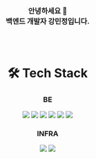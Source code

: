 <div align="center"><h3>안녕하세요 👋 <br>
백엔드 개발자 강민정입니다.</h3>

<br>
<br>
<div align="center"><h1>🛠️ Tech Stack</h1></div>
<div align="center">
  <h3>BE</h3>
  <img src="https://img.shields.io/badge/Java-3766AB?style=flat-square&logo=Java&logoColor=white">
  <img src="https://img.shields.io/badge/Spring-green?style=flat-square&logo=Spring">
  <img src="https://img.shields.io/badge/JPA-0B3B17?style=flat-square">
  <img src="https://img.shields.io/badge/MySQL-FF8000?style=flat-square&logo=MySQL">
  <img src="https://img.shields.io/badge/MongoDB-47A248?style=flat-square&logo=MongoDB&logoColor=white">
  <img src="https://img.shields.io/badge/Redis-DC382D?style=flat-square&logo=Redis&logoColor=white">
  <h3>INFRA</h3>
  <img src="https://img.shields.io/badge/Nginx-009639?style=flat-square&logo=NGINX&logoColor=white">
  <img src="https://img.shields.io/badge/Docker-2496ED?style=flat-square&logo=Docker&logoColor=white">
</div>


